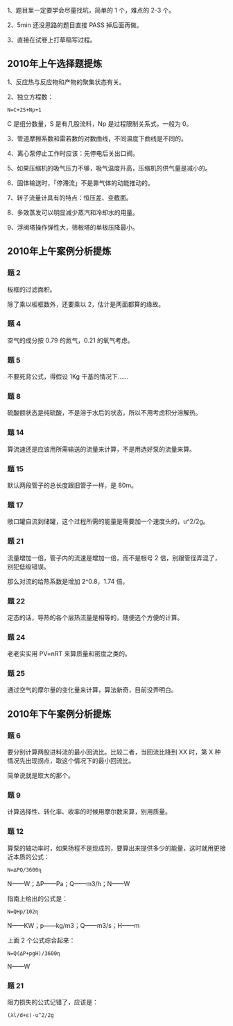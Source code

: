 1、题目里一定要学会尽量找坑，简单的 1 个，难点的 2-3 个。

2、5min 还没思路的题目直接 PASS 掉后面再做。

3、直接在试卷上打草稿写过程。

## 2010年上午选择题提炼

1、反应热与反应物和产物的聚集状态有关。

2、独立方程数：

	N=C+2S+Np+1

C 是组分数量，S 是有几股流料，Np 是过程限制关系式，一般为 0。

3、管道摩擦系数和雷若数的对数曲线，不同温度下曲线是不同的。

4、离心泵停止工作时应该：先停电后关出口阀。

5、如果压缩机的吸气压力不够，吸气温度升高，压缩机的供气量是减小的。

6、固体输送时，「停滞流」不是靠气体的动能推动的。

7、转子流量计具有的特点：恒压差、变截面。

8、多效蒸发可以明显减少蒸汽和冷却水的用量。

9、浮阀塔操作弹性大，筛板塔的单板压降最小。

## 2010年上午案例分析提炼

### 题 2

板框的过滤面积。

除了乘以板框数外，还要乘以 2，估计是两面都算的缘故。

### 题 4

空气的成分按 0.79 的氮气，0.21 的氧气考虑。

### 题 5

不要死背公式，得假设 1Kg 干基的情况下……

### 题 8

硫酸额状态是纯硫酸，不是溶于水后的状态，所以不用考虑积分溶解热。

### 题 14

算流速还是应该用所需输送的流量来计算，不是用选好泵的流量来算。

### 题 15

默认两段管子的总长度跟旧管子一样，是 80m。

### 题 17

敞口罐自流到储罐，这个过程所需的能量是需要加一个速度头的，u^2/2g。

### 题 21

流量增加一倍，管子内的流速是增加一倍，而不是根号 2 倍，别跟管径弄混了，别犯低级错误。

那么对流的给热系数是增加 2^0.8，1.74 倍。

### 题 22

定态的话，导热的各个层热流量是相等的，随便选个方便的计算。

### 题 24

老老实实用 PV=nRT 来算质量和密度之类的。

### 题 25

通过空气的摩尔量的变化量来计算，算法新奇，目前没弄明白。

## 2010年下午案例分析提炼

### 题 6

要分别计算两股进料流的最小回流比。比较二者，当回流比降到 XX 时，第 X 种情况先出现拐点，取这个情况下的最小回流比。

简单说就是取大的那个。

### 题 9

计算选择性、转化率、收率的时候用摩尔数来算，别用质量。

### 题 12

算泵的轴功率时，如果扬程不是现成的，要算出来提供多少的能量，这时就用更接近本质的公式：

	N=∆PQ/3600η

N——W；∆P——Pa；Q——m3/h；N——W

指南上给出的公式是：

	N=QHp/102η

N——KW；p——kg/m3；Q——m3/s；H——m

上面 2 个公式综合起来：

	N=Q(∆P+pgH)/3600η

N——W

### 题 21

阻力损失的公式记错了，应该是：

	(λl/d+ε)·u^2/2g

